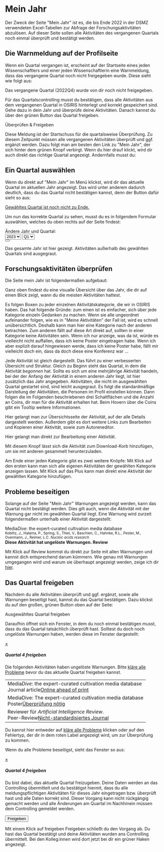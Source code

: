 
# <i class="ph ph-calendar text-osiris"></i> Mein Jahr


Der Zweck der Seite "Mein Jahr" ist es, die bis Ende 2022 in der DSMZ verwendeten Excel-Tabellen zur Abfrage der Forschungsaktivitäten abzulösen. Auf dieser Seite sollen alle Aktivitäten des vergangenen Quartals noch einmal überprüft und bestätigt werden. 


## Die Warnmeldung auf der Profilseite
Wenn ein Quartal vergangen ist, erscheint auf der Startseite eines jeden Wissenschaftlers und einer jeden Wissenschaftlerin eine Warnmeldung, dass das vergangene Quartal noch nicht freigegeben wurde. Diese sieht wie folgt aus:

<div class="demo">
    <div class="alert alert-muted">
        <div class="title">Das vergangene Quartal (2022Q4) wurde von dir noch nicht freigegeben.</div>
        <p>Für das Quartalscontrolling musst du bestätigen, dass alle Aktivitäten aus dem vergangenen Quartal in OSIRIS hinterlegt und korrekt gespeichert sind.
        Gehe dazu in dein Jahr und überprüfe deine Aktivitäten. Danach kannst du über den grünen Button das Quartal freigeben.</p>
        <span class="btn btn-success">
            Überprüfen &amp; Freigeben</span>
    </div>
</div>

Diese Meldung ist der Startschuss für die quartalsweise Überprüfung. Zu diesem Zeitpunkt müssen alle vergangenen Aktivitäten überprüft und ggf. ergänzt werden. Dazu folgt man am besten den Link zu "Mein Jahr", der sich hinter dem grünen Knopf verbirgt. Wenn du hier drauf klickt, wird dir auch direkt das richtige Quartal angezeigt. Andernfalls musst du:

## Ein Quartal auswählen

Wenn du direkt auf "Mein Jahr" im Menü klickst, wird dir das aktuelle Quartal im aktuellen Jahr angezeigt. Das wird unter anderem dadurch deutlich, dass du das Quartal nicht bestätigen kannst, denn der Button dafür sieht so aus:

<a href="#close-modal" class="btn disabled"><i class="ph ph-check mr-5"></i> Gewähltes Quartal ist noch nicht zu Ende.</a>

Um nun das korrekte Quartal zu sehen, musst du es in folgendem Formular auswählen, welches du oben rechts auf der Seite findest:

<div class="demo w-400">
    <div class="form-group">
        <label for="year">
            Ändere Jahr und Quartal:
        </label>
        <div class="input-group">
            <div class="input-group-prepend">
                <div class="input-group-text" data-toggle="tooltip" data-title="Wähle ein Quartal aus">
                    <i class="ph-regular ph-calendar-day"></i>
                </div>
            </div>
            <select name="year" id="year" class="form-control">
                    <option value="2017">2017</option>
                    <option value="2018">2018</option>
                    <option value="2019">2019</option>
                    <option value="2020">2020</option>
                    <option value="2021">2021</option>
                    <option value="2022">2022</option>
                    <option value="2023" selected="">2023</option>
            </select>
            <select name="quarter" id="quarter" class="form-control">
                <option value="1" selected="">Q1</option>
                <option value="2">Q2</option>
                <option value="3">Q3</option>
                <option value="4">Q4</option>
            </select>
            <div class="input-group-append">
                <button class="btn btn-primary"><i class="ph ph-check"></i></button>
            </div>
        </div>
        <p class="text-muted font-size-12 mt-0">
            Das gesamte Jahr ist hier gezeigt. Aktivitäten außerhalb des gewählten Quartals sind ausgegraut.
        </p>
    </div>
</div>

## Forschungsaktivitäten überprüfen

Die Seite mein Jahr ist folgendermaßen aufgebaut:

Ganz oben findest du eine visualle Übersicht über das Jahr, die dir auf einen Blick zeigt, wann du die meisten Aktivitäten hattest. 

Es folgen Boxen zu jeder einzelnen Aktivitätskategorie, die wir in OSIRIS haben. Das hat folgende Gründe: zum einen ist es einfacher, sich über jede Kategorie einzeln Gedanken zu machen. Wenn sie alle ungeordnet aufeinander folgen, wie es in "Meine Aktivitäten" der Fall ist, wird es schnell unübersichtlich. Deshalb kann man hier eine Kategorie nach der anderen betrachten. Zum anderen fällt auf diese Art direkt auf, sollten in einer Kategorie keine Aktivitäten sein. Wenn ich nur anzeige, was da ist, würde es vielleicht nicht auffallen, dass ich keine Poster eingetragen habe. Wenn ich aber explizit darauf hingewiesen werde, dass ich keine Poster habe, fällt mir vielleicht doch ein, dass da doch diese eine Konferenz war ...

Jede Aktivität ist gleich dargestellt. Das führt zu einer verbesserten Übersicht und Struktur. Gleich zu Beginn steht das Quartal, in dem die Aktivität *begonnen* hat. Sollte es sich um eine mehrjährige Aktivität handeln, bei der der Anfang der Aktivität in einem anderen Jahr liegt, ist hier zusätzlich das Jahr angegeben.
Aktivitäten, die nicht im ausgewählten Quartal gestartet sind, sind leicht ausgegraut. 
Es folgt die standardmäßige Darstellung der Aktivitäten, die Personen im Profil einstellen können. Dann folgen die im Folgenden beschriebenen drei Schaltflächen und die Anzahl an Coins, dir man für die Aktivität erhalten hat. Beim Hovern über die Coins gibt ein Tooltip weitere Informationen.

<i class="ph ph-regular ph-arrow-fat-line-right mr-10 ph-fw ph-lg text-primary"></i> Hier gelangt man zur Übersichtsseite der Aktivität, auf der alle Details dargestellt werden. Außerdem gibt es dort weitere Links zum Bearbeiten und Kopieren einer Aktivität, sowie zum Autoreneditor.

<i class="ph ph-regular ph-pencil-simple-line mr-10 ph-fw ph-lg text-primary"></i> Hier gelangt man direkt zur Bearbeitung einer Aktivität.

<i class="ph ph-cart-plus mr-10 ph-fw ph-lg text-primary"></i> Mit diesem Knopf lässt sich die Aktivität zum Download-Korb hinzufügen, um sie mit anderen gesammelt herunterzuladen.

Am Ende einer jeden Kategorie gibt es zwei weitere Knöpfe: Mit Klick auf den ersten kann man sich alle eigenen Aktivitäten der gewählten Kategorie anzeigen lassen. Mit Klick auf das Plus kann man direkt eine Aktivität der gewählten Kategorie hinzufügen. 


## Probleme beseitigen

Solange auf der Seite "Mein Jahr" Warnungen angezeigt werden, kann das Quartal nicht bestätigt werden. Dies gilt auch, wenn die Aktivität mit der Warnung gar nicht im gewählten Quartal liegt. Eine Warnung wird zurzeit folgendermaßen unterhalb einer Aktivität dargestellt:

<div class="demo">
    Media<i>Dive</i>: the expert-curated cultivation media database
    <br>
    <small class="text-muted d-block">
    <span class="d-block">Koblitz, J., Halama, P., Spring, S., Thiel, V., Baschien, C., Hahnke, R.L., Pester, M., Overmann, J., Reimer, L.C.</span> <i>Nucleic acids research</i> <i class="icon-open-access text-success" title="Open Access"></i>
    </small>
    <br>
    <b class="text-danger">
        Diese Aktivität hat ungelöste Warnungen. <a class="link">Review</a>
    </b>       
</div>

Mit Klick auf <a class="link">Review</a> kommst du direkt zur Seite mit allen Warnungen und kannst dich entsprechend darum kümmern. Wie genau mit Warnungen umgegangen wird und warum sie überhaupt angezeigt werden, zeige ich dir [hier](warnings).


## Das Quartal freigeben

Nachdem du alle Aktivitäten überprüft und ggf. ergänzt, sowie alle Warnungen beseitigt hast, kannst du das Quartal bestätigen. Dazu klickst du auf den großen, grünen Button oben auf der Seite:

<a class="btn btn-lg btn-success">
    <i class="ph ph-question mr-5"></i>
    Ausgewähltes Quartal freigeben
</a>

Daraufhin öffnet sich ein Fenster, in dem du noch einmal bestätigen musst, dass du das Quartal tatsächlich überprüft hast.
Solltest du doch noch ungelöste Warnungen haben, werden diese im Fenster dargestellt:

<div class="demo">
    <div class="modal-content w-600 mw-full" style="border: 2px solid var(--success-color);">
        <a href="#close-modal" class="btn float-right" role="button" aria-label="Close">
            <span aria-hidden="true">×</span>
        </a>
        <h5 class="title text-success">Quartal 4 freigeben</h5>
        <p>Die folgenden Aktivitäten haben ungelöste Warnungen. Bitte <a href="#cancel" class="link">kläre alle Probleme</a> bevor du das aktuelle Quartal freigeben kannst.</p>
        <table class="table table-simple"><tbody>
        <tr><td class="px-0">
        Media<i>Dive</i>: the expert-curated cultivation media database
        <br>
        <span class="badge badge-publication"><i class="ph ph-lg text-publication ph-file-lines"></i> Journal article</span><a class="badge danger filled ml-5" href="#t">Online ahead of print</a></td></tr><tr><td class="px-0">
        MediaDive: The expert-curated cultivation media database
        <br>
        <span class="badge badge-poster"><i class="ph ph-lg text-poster ph-presentation-screen"></i> Poster</span><a class="badge danger filled ml-5" href="#t">Überprüfung nötig</a></td></tr><tr><td class="px-0">
        Reviewer für  <i>Artificial Intelligence Review</i>. 
        <br>
        <span class="badge badge-review"><i class="ph ph-lg text-review ph-file-lines"></i> Peer-Review</span><a class="badge danger filled ml-5" href="#t">Nicht-standardisiertes Journal</a></td></tr>
        </tbody></table>
    </div>
</div>

Du kannst hier entweder auf <a href="#cancel" class="link">kläre alle Probleme</a> klicken oder auf den Fehlertyp, der dir in dem roten Label angezeigt wird, um zur Überprüfung zu kommen.


Wenn du alle Probleme beseitigst, sieht das Fenster so aus:

<div class="demo">
<div class="modal-content w-600 mw-full" style="border: 2px solid var(--success-color);">
    <a href="#close-modal" class="btn float-right" role="button" aria-label="Close">
        <span aria-hidden="true">×</span>
    </a>
    <h5 class="title text-success">Quartal 4 freigeben</h5>
        <p>
            Du bist dabei, das aktuelle Quartal freizugeben. Deine Daten werden an das Controlling übermittelt und du bestätigst hiermit, dass du alle meldungspflichtigen Aktivitäten für dieses Jahr eingetragen bzw. überprüft hast und alle Daten korrekt sind. Dieser Vorgang kann nicht rückgängig gemacht werden und alle Änderungen am Quartal im Nachhinein müssen dem Controlling gemeldet werden.
        </p>
        <button class="btn btn-success">Freigeben</button>
    </div>
</div>

Mit einem Klick auf freigeben <span class="btn btn-success btn-sm">Freigeben</span> schließt du den Vorgang ab. Du hast das Quartal bestätigt und deine Aktivitäten wurden ans Controlling übermittelt. Bei den Kolleg:innen wird dort jetzt bei dir ein grüner Haken angezeigt.